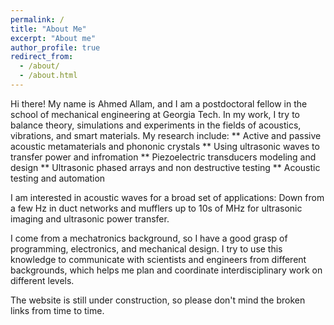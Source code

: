 ```yaml
---
permalink: /
title: "About Me"
excerpt: "About me"
author_profile: true
redirect_from: 
  - /about/
  - /about.html
---
```


Hi there! My name is Ahmed Allam, and I am a postdoctoral fellow in the school of mechanical
engineering at Georgia Tech. In my work, I try to balance theory, simulations and experiments
in the fields of acoustics, vibrations, and smart materials. My research include:
** Active and passive acoustic metamaterials and phononic crystals
** Using ultrasonic waves to transfer power and infromation
** Piezoelectric transducers modeling and design
** Ultrasonic phased arrays and non destructive testing
** Acoustic testing and automation

I am interested in acoustic waves for a broad set of applications: Down from a few Hz in duct networks
and mufflers up to 10s of MHz for ultrasonic imaging and ultrasonic power transfer. 

I come from a mechatronics background, so I have a good grasp of programming, electronics, and mechanical design. 
I try to use this knowledge to communicate with scientists and engineers from different backgrounds, 
which helps me plan and coordinate interdisciplinary work on different levels.

The website is still under construction, so please don't mind the broken links from time to time.